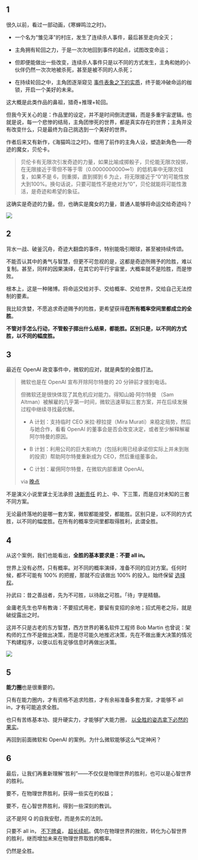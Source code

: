 ## 1

很久以前，看过一部动画，《寒蝉鸣泣之时》。

- 一个名为“雏见泽”的村庄，发生了连续杀人事件，最后甚至走向全灭；

- 主角拥有轮回之力，于是一次次地回到事件的起点，试图改变命运；

- 但即便能做出一些改变，连续杀人事件只是以不同的方式发生，主角和她的小伙伴仍然一次次地被杀死，甚至是被不同的人杀死；

- 在持续轮回之中，主角团逐渐窥见 [事件表象之下的实质](https://xiaobot.net/post/26c4e11e-c2bc-49a9-a676-5ca2050f100e)，终于能冲破命运的枷锁，开启一个美好的未来。

这大概是此类作品的鼻祖，猎奇+推理+轮回。

但我今天关心的是：作品里的设定，并不是时间倒流逻辑，而是多重宇宙逻辑。也就是说，每一个悲惨的结局，主角团惨死的世界，都是真实存在的世界；主角并没有改变什么，只是最终为自己挑选到一个美好的世界。

作者后来又有新作，《海猫鸣泣之时》。借用了前作的主角人设，塑造新角色——奇迹的魔女，贝伦卡。

> 贝伦卡有无限次引发奇迹的力量，如果比喻成掷骰子，贝伦能无限次投掷，在无限接近于零但不等于零（0.0000000000∞1）的低机率中无限次往复，如果不是 6，则重掷，直到掷到 6 为止，将无限接近于“0”的可能性放大到100%。换句话说，只要可能性不是绝对为“0”，贝伦就能将可能性激活，是奇迹和希望的象征。

这确实是奇迹的力量。但，也确实是魔女的力量，普通人能够将命运交给奇迹吗？

![](https://static.xiaobot.net/file/2023-12-16/1/6ee3cfa441603313151405f8e9579c5d.png)

## 2

背水一战、破釜沉舟，奇迹大翻盘的事件，特别能吸引眼球，甚至被持续传颂。

不能否认其中的勇气与智慧，但更不可忽视的是，这都是奇迹所赐予的险胜，难以复制。甚至，同样的因果演绎，在其它的平行宇宙里，大概率就不是险胜，而是惨败。

根本上，这是一种赌博。将命运交给对手、交给概率、交给世界，交给自己无法控制的要素。

我比较贪婪，不愿追求奇迹赐予的险胜，更希望获得**在所有概率空间里都成立的全胜**。

**不管对手怎么行动，不管骰子掷出什么结果，都能胜。区别只是，以不同的方式胜，以不同的幅度胜。**

## 3

最近在 OpenAI 政变事件中，微软的应对，就是典型的全胜打法。

> 微软也是在 OpenAI 宣布开除阿尔特曼的 20 分钟前才接到电话。
>
> 但微软还是很快体现了其危机应对能力。得知山姆·阿尔特曼 （Sam Altman）被解雇的几乎第一时间，微软迅速草拟三套方案，并在后续发展过程中继续寻找最优解。
> - A 计划：支持临时 CEO 米拉·穆拉提（Mira Murati）来稳定局势，然后与她合作，看看 OpenAI 的董事会是否会改变决定，或者至少解释解雇阿尔特曼的原因。
>
> - B 计划：利用公司的巨大影响力（包括利用已经承诺但实际上并未到账的投资）帮助阿尔特曼重新成为 CEO，然后重组董事会。
>
> - C 计划：雇佣阿尔特曼，在微软内部重建 OpenAI。
>
> via [晚点](https://mp.weixin.qq.com/s/Ivdqdm4cQBK4uvELLGz30A)

不是演义小说里谋士无法承担 [决断责任](https://mp.weixin.qq.com/s/hRWKVtq8XmgeLEOfm-BCDA) 的上、中、下三策，而是应对未知的三套不同方案。

无论最终落地的是哪一套方案，微软都能接受，都能胜。区别只是，以不同的方式胜，以不同的幅度胜。在所有的概率空间里都取得胜利，此谓全胜。

## 4

从这个案例，我们也能看出，**全胜的基本要求是：不要 all in。**

世界上没有必然，只有概率。对不同的概率演绎，准备不同的应对方案。任何时候，都不可能有 100% 的把握，那就不应该做出 100% 的投入。始终保留 [选择权](https://mp.weixin.qq.com/s/uF5KPS35p83-dARNV-WUfQ)。

孙武曰：昔之善战者，先为不可胜，以待敌之可胜。「待」字是精髓。

金庸老先生也早有教诲：不要招式用老，要留有变招的余地；招式用老之际，就是破绽露出之时。

这并不只是古老的东方智慧，西方世界的著名软件工程师 Bob Martin 也曾说：架构师的工作不是做出决策，而是尽可能久地推迟决策，先在不做出重大决策的情况下构建程序，以便以后有足够信息时再做出决策。

![](https://static.xiaobot.net/file/2023-12-16/1/132897b09c42c25af947281399eca98b.png)

## 5

**能力圈**也是很重要的。

只有在能力圈内，才有资格不追求险胜，才有余裕准备多套方案，才能够不 all in，才有可能追求全胜。

也只有苦练基本功、提升硬实力，才能够扩大能力圈， [以全胜的姿态拿下必然的果实](https://mp.weixin.qq.com/s/VGaO2WP5K_NkUh_JrTNzPw)。

再回到前面微软和 OpenAI 的案例。为什么微软能够这么气定神闲？

## 6

最后，让我们再重新理解“胜利”——不仅仅是物理世界的胜利，也可以是心智世界的胜利。

要不，在物理世界胜利，获得一些实在的权益；

要不，在心智世界胜利，得到一些深刻的教训。

这不是阿 Q 的自我安慰，而是务实的法则。

只要不 all in， [不下牌桌](https://xiaobot.net/post/e83b0f5c-3ded-48b1-b13a-70359281f819)， [超长续航](https://xiaobot.net/post/96bf4ef4-a7e3-4d1f-8d74-4372168003a4)。偶尔在物理世界的挫败，转化为心智世界的胜利，继而增加未来在物理世界取胜的概率。

仍然是全胜。
